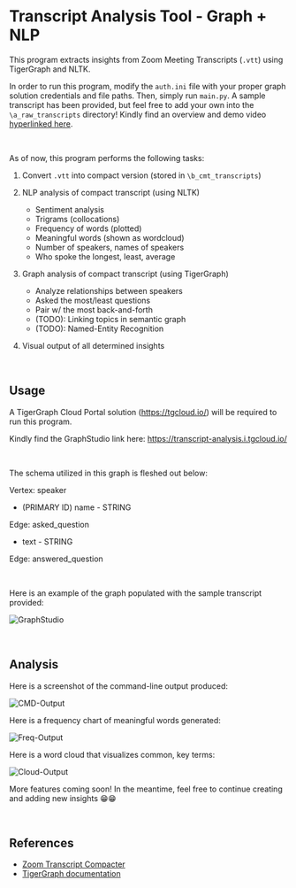 # Transcript Analysis Tool - Graph + NLP

This program extracts insights from Zoom Meeting Transcripts (`.vtt`) using TigerGraph and NLTK.

In order to run this program, modify the `auth.ini` file with your proper graph solution credentials
and file paths. Then, simply run `main.py`. A sample transcript has been provided, but feel free to add your own into the `\a_raw_transcripts` directory! Kindly find an overview and demo video [hyperlinked here](https://www.youtube.com/watch?v=8v3k_1K4B_Y).

&nbsp; &nbsp;

As of now, this program performs the following tasks:

1. Convert `.vtt` into compact version (stored in `\b_cmt_transcripts`)

2. NLP analysis of compact transcript (using NLTK)
   - Sentiment analysis
   - Trigrams (collocations)
   - Frequency of words (plotted)
   - Meaningful words (shown as wordcloud)
   - Number of speakers, names of speakers
   - Who spoke the longest, least, average


 3. Graph analysis of compact transcript (using TigerGraph)
     - Analyze relationships between speakers
     - Asked the most/least questions
     - Pair w/ the most back-and-forth
     - (TODO): Linking topics in semantic graph
     - (TODO): Named-Entity Recognition

 4. Visual output of all determined insights

&nbsp; &nbsp;

## Usage

A TigerGraph Cloud Portal solution (https://tgcloud.io/) will be required to run this program.

Kindly find the GraphStudio link here: https://transcript-analysis.i.tgcloud.io/

&nbsp; &nbsp;

The schema utilized in this graph is fleshed out below:

Vertex: speaker
- (PRIMARY ID) name - STRING

Edge: asked_question
- text - STRING

Edge: answered_question


&nbsp; &nbsp;

Here is an example of the graph populated with the sample transcript provided:

![GraphStudio](./screenshots/graphstudio.png)

&nbsp; &nbsp;

## Analysis

Here is a screenshot of the command-line output produced:

![CMD-Output](./screenshots/cmd_output.png)

Here is a frequency chart of meaningful words generated:

![Freq-Output](./screenshots/common_words.png)

Here is a word cloud that visualizes common, key terms:  

![Cloud-Output](./screenshots/word_cloud.png)

More features coming soon! In the meantime, feel free to continue creating and adding new insights 😁😁

&nbsp; &nbsp;

## References

* [Zoom Transcript Compacter](https://github.com/lethain/vtt_compactor)
* [TigerGraph documentation](https://docs.tigergraph.com/)

